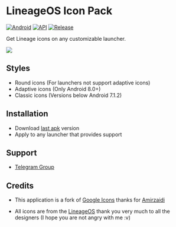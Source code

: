 # LineageOS Icon Pack

[![Android](https://img.shields.io/badge/Platform-Android-green.svg?style=flat-square)](https://www.android.com) [![API](https://img.shields.io/badge/API-21%2B-orange.svg?logo=android&style=flat-square)](https://developer.android.com/studio/releases/platforms) [![Release](https://img.shields.io/github/v/release/WSTxda/Lineage-Icons?style=flat-square)](https://github.com/WSTxda/Lineage-Icons/releases)

Get Lineage icons on any customizable launcher.

![](https://i.imgur.com/1s73Qa6.png)

## Styles
- Round icons (For launchers not support adaptive icons)
- Adaptive icons (Only Android 8.0+)
- Classic icons (Versions below Android 7.1.2)

## Installation 
- Download [last apk](https://github.com/WSTxda/Lineage-Icons/releases) version
- Apply to any launcher that provides support

## Support
- [Telegram Group](https://t.me/WSTchat)

## Credits
- This application is a fork of [Google Icons](https://github.com/amirzaidi/GoogleIcons) thanks for [Amirzaidi](https://github.com/amirzaidi)

- All icons are from the [LineageOS](https://lineageos.org) thank you very much to all the designers (I hope you are not angry with me :v)